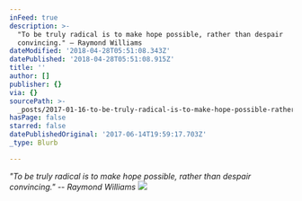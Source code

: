 ```yaml
---
inFeed: true
description: >-
  "To be truly radical is to make hope possible, rather than despair
  convincing." – Raymond Williams
dateModified: '2018-04-28T05:51:08.343Z'
datePublished: '2018-04-28T05:51:08.915Z'
title: ''
author: []
publisher: {}
via: {}
sourcePath: >-
  _posts/2017-01-16-to-be-truly-radical-is-to-make-hope-possible-rather-than-d.md
hasPage: false
starred: false
datePublishedOriginal: '2017-06-14T19:59:17.703Z'
_type: Blurb

---
```

_"To be truly radical is to make hope possible, rather than despair convincing." -- Raymond Williams_
![](https://the-grid-user-content.s3-us-west-2.amazonaws.com/d8e71322-a3bc-422a-9349-c95d557f86d8.jpg)